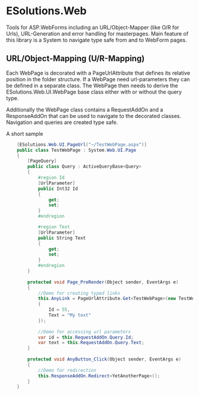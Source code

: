 # ESolutions.Web
Tools for ASP.WebForms including an URL/Object-Mapper (like O/R for Urls), URL-Generation and error handling for masterpages. 
Main feature of this library is a System to navigate type safe from and to WebForm pages.

## URL/Object-Mapping (U/R-Mapping)
Each WebPage is decorated with a PageUrlAttribute that defines its relative position in the folder structure.
If a WebPage need url-parameters they can be defined in a separate class. The WebPage then needs to derive the ESolutions.Web.UI.WebPage 
base class either with or without the query type. 

Additionally the WebPage class contains a RequestAddOn and a ResponseAddOn that can be used to navigate to the decorated classes. 
Navigation and queries are created type safe.

A short sample

```cs
	[ESolutions.Web.UI.PageUrl("~/TestWebPage.aspx")]
	public class TestWebPage : System.Web.UI.Page
	{
		[PageQuery]
		public class Query : ActiveQueryBase<Query>
		{
			#region Id
			[UrlParameter]
			public Int32 Id
			{
				get;
				set;
			}
			#endregion

			#region Text
			[UrlParameter]
			public String Text
			{
				get;
				set;
			}
			#endregion
		}
		
		protected void Page_PreRender(Object sender, EventArgs e)
		{
		    //Demo for creating typed links
            this.AnyLink = PageUrlAttribute.Get<TestWebPage>(new TestWebPage.Query()
            {
                Id = 55,
                Text = "My text"
            });
            
            //Demo for accessing url parameters
            var id = this.RequestAddOn.Query.Id;
            var text = this.RequestAddOn.Query.Text;
		}
		
		protected void AnyButton_Click(Object sender, EventArgs e)
		{
		    //Demo for redirection
            this.ResponseAddOn.Redirect<YetAnotherPage>();
		}
	}
```
